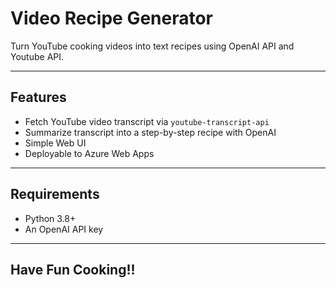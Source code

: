 # Video Recipe Generator

Turn YouTube cooking videos into text recipes using OpenAI API and Youtube API.

---

## Features

- Fetch YouTube video transcript via `youtube-transcript-api`
- Summarize transcript into a step-by-step recipe with OpenAI
- Simple Web UI
- Deployable to Azure Web Apps

---

## Requirements

- Python 3.8+  
- An OpenAI API key

---

## Have Fun Cooking!!
